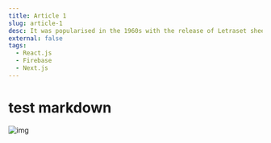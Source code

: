 ```yaml
---
title: Article 1
slug: article-1
desc: It was popularised in the 1960s with the release of Letraset sheets containing Lorem Ipsum passages, and more recently with desktop publishing software like Aldus PageMaker including versions of Lorem Ipsum.
external: false
tags:
  - React.js
  - Firebase
  - Next.js
---
```


# test markdown

![img](/article/1.png)
